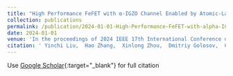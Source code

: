 ```yaml
---
title: "High Performance FeFET with α-IGZO Channel Enabled by Atomic-Layer-Deposited HfO2 Interfacial Layer"
collection: publications
permalink: /publication/2024-01-01-High-Performance-FeFET-with-alpha-IGZO-Channel-Enabled-by-Atomic-Layer-Deposited-HfO-2-Interfacial-Layer
date: 2024-01-01
venue: 'In the proceedings of 2024 IEEE 17th International Conference on Solid-State &amp; Integrated Circuit Technology (ICSICT)'
citation: ' Yinchi Liu,  Hao Zhang,  Xinlong Zhou,  Dmitriy Golosov,  Chenjie Gu,  Hongliang Lu,  Shijin Ding,  Wenjun Liu, &quot;High Performance FeFET with $alpha$-IGZO Channel Enabled by Atomic-Layer-Deposited HfO 2 Interfacial Layer.&quot; In the proceedings of 2024 IEEE 17th International Conference on Solid-State &amp;amp; Integrated Circuit Technology (ICSICT), 2024.'
---
```

Use [Google Scholar](https://scholar.google.com/scholar?q=High+Performance+FeFET+with+$alpha$+IGZO+Channel+Enabled+by+Atomic+Layer+Deposited+HfO+2+Interfacial+Layer){:target="_blank"} for full citation